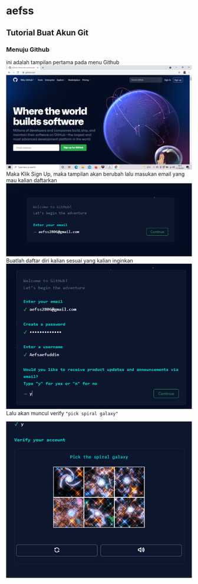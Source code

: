 # aefss
## Tutorial Buat Akun Git

### Menuju Github
ini adalah tampilan pertama pada menu Github
![Gambar1](screenshot/ss1.png)
Maka Klik Sign Up, maka tampilan akan berubah lalu masukan email yang mau kalian daftarkan
![Gambar2](screenshot/ss2.png)
Buatlah daftar diri kalian sesuai yang kalian inginkan
![Gambar3](screenshot/ss3.png)
Lalu akan muncul verify `"pick spiral galaxy"`

![Gambar4](screenshot/ss4.png)